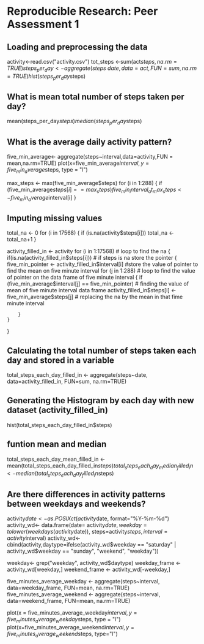 # Reproducible Research: Peer Assessment 1


## Loading and preprocessing the data

activity<-read.csv("activity.csv")
tot_steps <-sum(act$steps,na.rm=TRUE)
steps_per_day<- aggregate(steps~date,data=act,FUN=sum,na.rm=TRUE)
hist(steps_per_day$steps)

## What is mean total number of steps taken per day?

mean(steps_per_day$steps)
median(steps_per_day$steps)

## What is the average daily activity pattern?
five_min_average<- aggregate(steps~interval,data=activity,FUN = mean,na.rm=TRUE)
plot(x=five_min_average$interval, y=five_min_average$steps, type = "l")
 
 max_steps <- max(five_min_average$steps)
 for (i in 1:288) 
  {
     if (five_min_average$steps[i] == max_steps)
         five_min_interval_at_max_steps <- five_min_average$interval[i]
  }

## Imputing missing values
total_na <- 0
for (i in 17568)
{
if (is.na(activity$steps[i]))
total_na <-total_na+1
}

activity_filled_in <- activity
for (i in 1:17568) # loop to find the na
{
    if(is.na(activity_filled_in$steps[i])) # if steps is na store the pointer 
    { 
        five_min_pointer <- activity_filled_in$interval[i] #store the value of pointer to find the mean on five minute interval
        for (j in 1:288)  # loop to find the value of pointer on the data frame of five minute interval
        {
            if (five_min_average$interval[j] == five_min_pointer) # finding the value of mean of five minute interval data frame
                activity_filled_in$steps[i] <- five_min_average$steps[j] # replacing the na by the mean in that fime minute interval 

        }
    }
}

## Calculating the total number of steps taken each day and stored in a variable
total_steps_each_day_filled_in <- aggregate(steps~date, data=activity_filled_in, FUN=sum, na.rm=TRUE)

## Generating the Histogram by each day with new dataset (activity_filled_in)
hist(total_steps_each_day_filled_in$steps)

## funtion mean and median
total_steps_each_day_mean_filled_in <- mean(total_steps_each_day_filled_in$steps)
total_steps_each_day_median_filled_in <- median(total_steps_each_day_filled_in$steps)


## Are there differences in activity patterns between weekdays and weekends?

activity$date <- as.POSIXct(activity$date, format="%Y-%m-%d")
activity_wd<- data.frame(date= activity$date, weekday= tolower(weekdays(activity$date)), steps=activity$steps, interval=activity$interval)
 activity_wd<- cbind(activity,daytype=ifelse(activity_wd$weekday == "saturday" | activity_wd$weekday == "sunday", "weekend", "weekday"))

weekday<- grep("weekday", activity_wd$daytype)
weekday_frame <- activity_wd[weekday,]
weekend_frame <- activity_wd[-weekday,]

five_minutes_average_weekday <- aggregate(steps~interval, data=weekday_frame, FUN=mean, na.rm=TRUE)
five_minutes_average_weekend <- aggregate(steps~interval, data=weekend_frame, FUN=mean, na.rm=TRUE)

plot(x = five_minutes_average_weekday$interval, y = five_minutes_average_weekday$steps, type = "l") 
plot(x=five_minutes_average_weekend$interval, y =five_minutes_average_weekend$steps, type="l")

